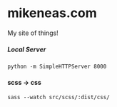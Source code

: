 # mikeneas.com
My site of things!

##### Local Server
```python -m SimpleHTTPServer 8000```

#### scss -> css
```sass --watch src/scss/:dist/css/```